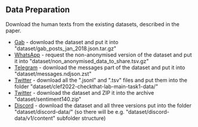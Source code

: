 ## Data Preparation
Download the human texts from the existing datasets, described in the paper.
- [Gab](https://zenodo.org/records/1418347) - download the dataset and put it into "dataset/gab_posts_jan_2018.json.tar.gz"
- [WhatsApp](https://github.com/gvrkiran/whatsapp-public-groups) - request the non-anonymised version of the dataset and put it into "dataset/non_anonymised_data_to_share.tsv.gz"
- [Telegram](https://zenodo.org/records/3607497) - download the messages part of the dataset and put it into "dataset/messages.ndjson.zst"
- [Twitter](https://gitlab.com/checkthat_lab/clef2022-checkthat-lab/clef2022-checkthat-lab/-/tree/main/task1) - download all the ".jsonl" and ".tsv" files and put them into the folder "dataset/clef2022-checkthat-lab-main-task1-data/"
- [Twitter](https://www.kaggle.com/datasets/kazanova/sentiment140/data) - download the dataset and ZIP it into the archive "dataset/sentiment140.zip"
- [Discord](https://www.kaggle.com/datasets/jef1056/discord-data) - download the dataset and all three versions put into the folder "dataset/discord-data/" (so there will be e.g. "dataset/discord-data/v1/content" subfolder structure)
